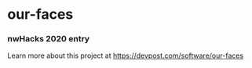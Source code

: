 # our-faces

### nwHacks 2020 entry

Learn more about this project at https://devpost.com/software/our-faces
